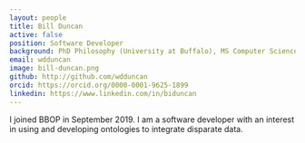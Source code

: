 ```yaml
---
layout: people
title: Bill Duncan
active: false
position: Software Developer
background: PhD Philosophy (University at Buffalo), MS Computer Science (Clemson University)
email: wdduncan
image: bill-duncan.png
github: http://github.com/wdduncan
orcid: https://orcid.org/0000-0001-9625-1899
linkedin: https://www.linkedin.com/in/biduncan
---
```

I joined BBOP in September 2019. I am a software developer with an interest in using and developing ontologies to integrate disparate data.
